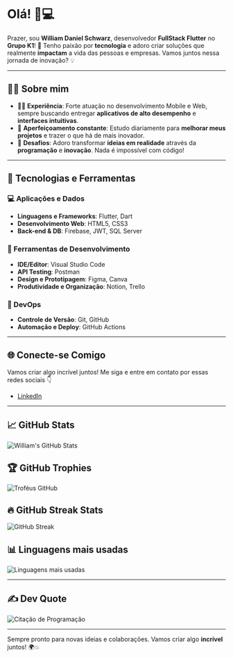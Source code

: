 # Olá! 👋💻

Prazer, sou **William Daniel Schwarz**, desenvolvedor **FullStack Flutter** no **Grupo K1**! 🚀 Tenho paixão por **tecnologia** e adoro criar soluções que realmente **impactam** a vida das pessoas e empresas. Vamos juntos nessa jornada de inovação? 💡

---

## 👨‍💻 Sobre mim
- 🧑‍💻 **Experiência**: Forte atuação no desenvolvimento Mobile e Web, sempre buscando entregar **aplicativos de alto desempenho** e **interfaces intuitivas**.
- 🎯 **Aperfeiçoamento constante**: Estudo diariamente para **melhorar meus projetos** e trazer o que há de mais inovador.
- 🚀 **Desafios**: Adoro transformar **ideias em realidade** através da **programação** e **inovação**. Nada é impossível com código!

---

## 🔧 Tecnologias e Ferramentas

### 💻 Aplicações e Dados
- **Linguagens e Frameworks**: Flutter, Dart
- **Desenvolvimento Web**: HTML5, CSS3
- **Back-end & DB**: Firebase, JWT, SQL Server

### 🔨 Ferramentas de Desenvolvimento
- **IDE/Editor**: Visual Studio Code
- **API Testing**: Postman
- **Design e Prototipagem**: Figma, Canva
- **Produtividade e Organização**: Notion, Trello

### 🚀 DevOps
- **Controle de Versão**: Git, GitHub
- **Automação e Deploy**: GitHub Actions

---

## 🌐 Conecte-se Comigo
Vamos criar algo incrível juntos! Me siga e entre em contato por essas redes sociais 👇

- [LinkedIn](https://www.linkedin.com/in/william-schwarz-55705b239/)

---

## 📈 GitHub Stats
![William's GitHub Stats](https://github-readme-stats.vercel.app/api?username=William-Schwarz&show_icons=true&theme=radical)

## 🏆 GitHub Trophies
![Troféus GitHub](https://github-profile-trophy.vercel.app/?username=William-Schwarz&theme=onedark)

## 🔥 GitHub Streak Stats
![GitHub Streak](https://github-readme-streak-stats.herokuapp.com?user=William-Schwarz&theme=radical&hide_border=false)

## 📊 Linguagens mais usadas
![Linguagens mais usadas](https://github-readme-stats.vercel.app/api/top-langs/?username=William-Schwarz&theme=radical&hide_border=false&include_all_commits=true&count_private=true&layout=compact)

---

## ✍️ Dev Quote
![Citação de Programação](https://quotes-github-readme.vercel.app/api?type=horizontal)

---

Sempre pronto para novas ideias e colaborações. Vamos criar algo **incrível** juntos! 🌍💥
